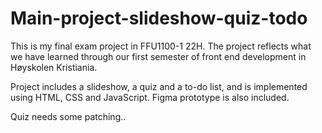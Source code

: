 # Main-project-slideshow-quiz-todo

This is my final exam project in FFU1100-1 22H. 
The project reflects what we have learned through our first semester of front end development in Høyskolen Kristiania.

Project includes a slideshow, a quiz and a to-do list, and is implemented using HTML, CSS and JavaScript.
Figma prototype is also included.

Quiz needs some patching..
